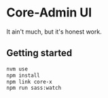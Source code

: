 # Core-Admin UI
It ain't much, but it's honest work.

## Getting started

```bash
nvm use
npm install
npm link core-x
npm run sass:watch
```